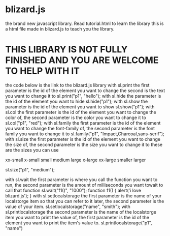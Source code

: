 # blizard.js
the brand new javascript library. Read tutorial.html to learn the library this is a html file made in blizard.js to teach you the library.
# THIS LIBRARY IS NOT FULLY FINISHED AND YOU ARE WELCOME TO HELP WITH IT
the code below is the link to the blizard.js library
        <script src="http://blizardjs.ueuo.com/blizard.js"></script>
        with sl.print the first parameter is the id of the element you want to change the second is the text you want to change it to
sl.print("p1", "hello");
with sl.hide the parameter is the id of the element you want to hide
sl.hide("p1");
  with sl.show the parameter is the id of the element you want to show
  sl.show("p1");
 with sl.col the first parameter is the id of the element you want to change the color of, the second parameter is the color you want to change it to
 sl.col("p1", "red");
 with sl.family the first parameter is the id of the element you want to change the font-family of, the second parameter is the font family you want to change it to
 sl.family("p1", "Impact,Charcoal,sans-serif");
 with sl.size the first parameter is the id of the element you want to change the size of, the second parameter is the size you want to change it to these are the sizes you can use

xx-small
x-small
small
medium
large
x-large
xx-large
smaller	
larger

 sl.size("p1", "medium");
 
with sl.wait the first parameter is where you call the function you want to run, the second parameter is the amount of milliseconds you want towait to call that function
 sl.wait("f1()", "1000");
 function f1() {
    alert('i love blizard.js');
 }
  with sl.setlocalstorage the first parameter is the name of your localstorge item so that you can refer to it later, the second parameter is the value of your item.
sl.setlocalstorage("name", "smith");
 with sl.printlocalstorage the second parameter is the name of the localstorge item you want to print the value of, the first parameter is the id of the element you want to print the item's value to.
sl.printlocalstorage("p1", "name")
